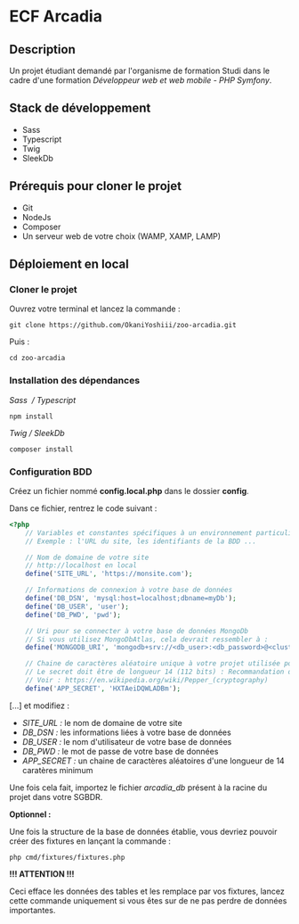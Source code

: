 # ECF Arcadia

## Description

Un projet étudiant demandé par l'organisme de formation Studi dans le cadre d'une formation *Développeur web et web mobile - PHP Symfony*.

## Stack de développement

- Sass
- Typescript
- Twig
- SleekDb

## Prérequis pour cloner le projet

- Git
- NodeJs
- Composer
- Un serveur web de votre choix (WAMP, XAMP, LAMP)
  
## Déploiement en local

### Cloner le projet

Ouvrez votre terminal et lancez la commande : 
```
git clone https://github.com/OkaniYoshiii/zoo-arcadia.git
```

Puis : 
```
cd zoo-arcadia
```

### Installation des dépendances
  
*Sass  / Typescript*
```
npm install
```

*Twig / SleekDb*
```
composer install
```

### Configuration BDD

Créez un fichier nommé **config.local.php** dans le dossier **config**. 

Dans ce fichier, rentrez le code suivant :

```php
<?php
	// Variables et constantes spécifiques à un environnement particulier
	// Exemple : l'URL du site, les identifiants de la BDD ...

	// Nom de domaine de votre site
    // http://localhost en local
	define('SITE_URL', 'https://monsite.com');

	// Informations de connexion à votre base de données
	define('DB_DSN', 'mysql:host=localhost;dbname=myDb');
	define('DB_USER', 'user');
	define('DB_PWD', 'pwd');

	// Uri pour se connecter à votre base de données MongoDb
	// Si vous utilisez MongoDbAtlas, cela devrait ressembler à :
	define('MONGODB_URI', 'mongodb+srv://<db_user>:<db_password>@<cluster_name>.h7ubp.mongodb.net/?retryWrites=true&w=majority&appName=<cluster_name>');

	// Chaine de caractères aléatoire unique à votre projet utilisée pour sécuriser les 	mots de passe
	// Le secret doit être de longueur 14 (112 bits) : Recommandation du NIST 	(National Institute of Standards and Technology)
	// Voir : https://en.wikipedia.org/wiki/Pepper_(cryptography)
    define('APP_SECRET', 'HXTAeiDQWLADBm');
```

[...] et modifiez :

- *SITE_URL :* le nom de domaine de votre site
- *DB_DSN :* les informations liées à votre base de données
- *DB_USER :* le nom d'utilisateur de votre base de données
- *DB_PWD :* le mot de passe de votre base de données
- *APP_SECRET :* un chaine de caractères aléatoires d'une longueur de 14 caratères minimum

Une fois cela fait, importez le fichier *arcadia_db* présent à la racine du projet dans votre SGBDR.

**Optionnel :**

Une fois la structure de la base de données établie, vous devriez pouvoir créer des fixtures en lançant la commande :
```
php cmd/fixtures/fixtures.php
```

**!!! ATTENTION !!!**

Ceci efface les données des tables et les remplace par vos fixtures, lancez cette commande uniquement si vous êtes sur de ne pas perdre de données importantes.